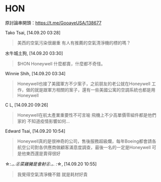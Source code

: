 # HON

原討論串開頭：<https://t.me/GooayeUSA/138677>

Tako Tsai, [14.09.20 03:28]

> 美西的空氣污染很嚴重 有人有推薦的空氣清淨機的標的嗎？

水牛城土狗, [14.09.20 03:30]

> $HON Honeywell 什麼都賣，什麼都不奇怪。

Winnie Shih, [14.09.20 03:34]

> Honeywell也接了美國軍方不少案子，之前朋友的老公就在Honeywell 工作，做的就是跟軍方相關的案子，還有一些美國公寓的空調系統也都是用Honeywell

C L, [14.09.20 09:26]

> Honeywell在航太產業重要性不可言喻 飛機上不少高單價零組件都是他們家的 不知道疫情影響如何...

Edward Tsai, [14.09.20 10:54]

> Honeywell真的是很神奇的公司，售後服務超級爛，每年Boeing都會請各航空公司對各供應商做顧客滿意度調查，最後一名的一定是Honeywell 可是他東西還是賣得很好

☆*:.｡.㊣菜雞豬是會射㊣.｡. :*☆, [14.09.20 10:55]

> 我覺得空氣清淨機不錯 就是耗材好貴
